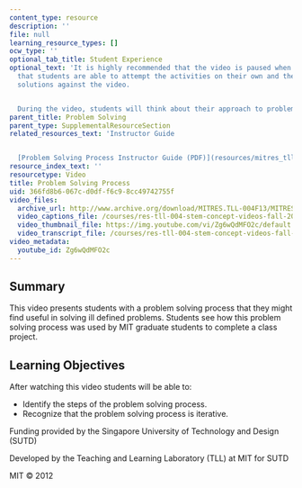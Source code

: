 ```yaml
---
content_type: resource
description: ''
file: null
learning_resource_types: []
ocw_type: ''
optional_tab_title: Student Experience
optional_text: 'It is highly recommended that the video is paused when prompted so
  that students are able to attempt the activities on their own and then check their
  solutions against the video.


  During the video, students will think about their approach to problem solving.'
parent_title: Problem Solving
parent_type: SupplementalResourceSection
related_resources_text: 'Instructor Guide


  [Problem Solving Process Instructor Guide (PDF)](resources/mitres_tll-004f13_pspr_ig)'
resource_index_text: ''
resourcetype: Video
title: Problem Solving Process
uid: 366fd8b6-067c-d0df-f6c9-8cc49742755f
video_files:
  archive_url: http://www.archive.org/download/MITRES.TLL-004F13/MITRES_TLL-004F13_problem_solving_process_300k.mp4
  video_captions_file: /courses/res-tll-004-stem-concept-videos-fall-2013/b9ed40049c5a5d67bed06f4cf1270172_Zg6wQdMFO2c.vtt
  video_thumbnail_file: https://img.youtube.com/vi/Zg6wQdMFO2c/default.jpg
  video_transcript_file: /courses/res-tll-004-stem-concept-videos-fall-2013/8d6842676babf924783199cca4dbc486_Zg6wQdMFO2c.pdf
video_metadata:
  youtube_id: Zg6wQdMFO2c
---
```


Summary
-------

This video presents students with a problem solving process that they might find useful in solving ill defined problems. Students see how this problem solving process was used by MIT graduate students to complete a class project.

Learning Objectives
-------------------

After watching this video students will be able to:

*   Identify the steps of the problem solving process.
*   Recognize that the problem solving process is iterative.

Funding provided by the Singapore University of Technology and Design (SUTD)

Developed by the Teaching and Learning Laboratory (TLL) at MIT for SUTD

MIT © 2012